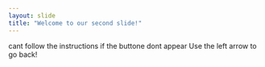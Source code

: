```yaml
---
layout: slide
title: "Welcome to our second slide!"
---
```

cant follow the instructions if the buttone dont appear
Use the left arrow to go back!
